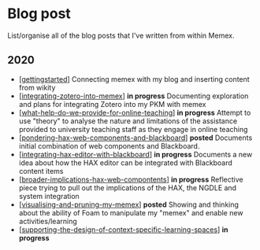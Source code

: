 # Blog post 

List/organise all of the blog posts that I've written from within Memex.

## 2020

- [[gettingstarted]]
  Connecting memex with my blog and inserting content from wikity
- [[integrating-zotero-into-memex]] __in progress__
  Documenting exploration and plans for integrating Zotero into my PKM with memex
- [[what-help-do-we-provide-for-online-teaching]] __in progress__
  Attempt to use "theory" to analyse the nature and limitations of the assistance provided to university teaching staff as they engage in online teaching
- [[pondering-hax-web-components-and-blackboard]] **posted**
  Documents initial combination of web components and Blackboard.
- [[integrating-hax-editor-with-blackboard]] __in progress__
  Documents a new idea about how the HAX editor can be integrated with Blackboard content items
- [[broader-implications-hax-web-compontents]] __in progress__
  Reflective piece trying to pull out the implications of the HAX, the NGDLE and system integration
- [[visualising-and-pruning-my-memex]] **posted**
  Showing and thinking about the ability of Foam to manipulate my "memex" and enable new activities/learning
- [[supporting-the-design-of-context-specific-learning-spaces]] __in progress__

[//begin]: # "Autogenerated link references for markdown compatibility"
[gettingstarted]: gettingstarted "Getting started with memex"
[integrating-zotero-into-memex]: integrating-zotero-into-memex "Integrating Zotero into Foam"
[what-help-do-we-provide-for-online-teaching]: what-help-do-we-provide-for-online-teaching "What Help Do We Provide for Online Teaching"
[pondering-hax-web-components-and-blackboard]: pondering-hax-web-components-and-blackboard "Pondering Hax Web Components and Blackboard"
[integrating-hax-editor-with-blackboard]: integrating-hax-editor-with-blackboard "Integrating Hax Editor with Blackboard"
[broader-implications-hax-web-compontents]: broader-implications-hax-web-compontents "Broader Implications Hax Web Compontents"
[visualising-and-pruning-my-memex]: visualising-and-pruning-my-memex "visualising-and-pruning-my-memex"
[supporting-the-design-of-context-specific-learning-spaces]: supporting-the-design-of-context-specific-learning-spaces "Supporting the Design of Context Specific Learning Spaces"
[//end]: # "Autogenerated link references"
